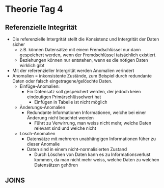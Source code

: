 # Theorie Tag 4

## Referenzielle Integrität

- Die referenzielle Intergrität stellt die Konsistenz und Intergrität der Daten sicher
    - z.B. können Datensätze mit einem Fremdschlüssel nur dann gespeichert werden, wenn der Fremdschlüssel tatsächlich existiert.
    - Beziehungen können nur entstehen, wenn es die nötigen Daten wirklich gibt
 - Mit der referenzieller Intergrität werden Anomalien verindert
- Anomalien = inkonsistente Zustände, zum Beispiel durch redundante Daten oder falsch eingetragene/gelöschte Daten.
    - Einfüge-Anomalien:
        - Ein Datensatz soll gespeichert werden, der jedoch keien eindeutigen Primärschlüsselwert hat
            - Einfügen in Tabelle ist nicht möglich
    - Änderungs-Anomalien
        - Redundante Informationen Informationen, welche bei einer Änderung nicht beachtet werden
            - Führt zu Verwirrung, man weiss nicht mehr, welche Daten relevant sind und welche nicht
    - Lösch-Anomalien
        - Datensätze mit mehreren unabhängigen Informationen füher zu dieser Anomalie
        - Daten sind in einem nicht-normalisierten Zustand
            - Durch Löschen von Daten kann es zu Informationsverlust kommen, da man nicht mehr weiss, welche Daten zu welchen Datensätzen gehören
         

   

## JOINS
